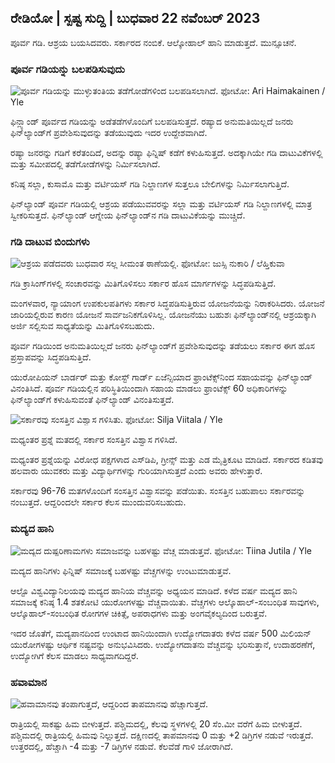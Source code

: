 ## ರೇಡಿಯೋ \| ಸ್ಪಷ್ಟ ಸುದ್ದಿ \| ಬುಧವಾರ 22 ನವೆಂಬರ್ 2023

ಪೂರ್ವ ಗಡಿ. ಆಶ್ರಯ ಬಯಸಿದವರು. ಸರ್ಕಾರದ ನಂಬಿಕೆ. ಆಲ್ಕೋಹಾಲ್ ಹಾನಿ ಮಾಡುತ್ತದೆ. ಮುನ್ಸೂಚನೆ.

### ಪೂರ್ವ ಗಡಿಯನ್ನು ಬಲಪಡಿಸುವುದು

![ಪೂರ್ವ ಗಡಿಯನ್ನು ಮುಳ್ಳುತಂತಿಯ ತಡೆಗೋಡೆಗಳಿಂದ ಬಲಪಡಿಸಲಾಗಿದೆ. ಫೋಟೋ: Ari Haimakainen / Yle](https://images.cdn.yle.fi/image/upload/c_crop,h_3078,w_5472,x_0,y_157/ar_1.77777777777777777,c_fill,g_faces/h_010,w675q_auto:eco/f_auto/fl_lossy/v1700489748/39-1203622655b691ed016a)

ಫಿನ್ಲ್ಯಾಂಡ್ ಪೂರ್ವದ ಗಡಿಯನ್ನು ಅಡೆತಡೆಗಳೊಂದಿಗೆ ಬಲಪಡಿಸುತ್ತದೆ. ರಷ್ಯಾದ ಅನುಮತಿಯಿಲ್ಲದೆ ಜನರು ಫಿನ್‌ಲ್ಯಾಂಡ್‌ಗೆ ಪ್ರವೇಶಿಸುವುದನ್ನು ತಡೆಯುವುದು ಇದರ ಉದ್ದೇಶವಾಗಿದೆ.

ರಷ್ಯಾ ಜನರನ್ನು ಗಡಿಗೆ ಕರೆತಂದಿದೆ, ಅದನ್ನು ರಷ್ಯಾ ಫಿನ್ನಿಷ್ ಕಡೆಗೆ ಕಳುಹಿಸುತ್ತದೆ. ಅದಕ್ಕಾಗಿಯೇ ಗಡಿ ದಾಟುವಿಕೆಗಳಲ್ಲಿ ಮತ್ತು ಸಮೀಪದಲ್ಲಿ ತಡೆಗೋಡೆಗಳನ್ನು ನಿರ್ಮಿಸಲಾಗಿದೆ.

ಕನಿಷ್ಠ ಸಲ್ಲಾ, ಕುಸಾಮೊ ಮತ್ತು ವರ್ಟಿಯಸ್ ಗಡಿ ನಿಲ್ದಾಣಗಳ ಸುತ್ತಲೂ ಬೇಲಿಗಳನ್ನು ನಿರ್ಮಿಸಲಾಗುತ್ತಿದೆ.

ಫಿನ್‌ಲ್ಯಾಂಡ್ ಪೂರ್ವ ಗಡಿಯಲ್ಲಿ ಆಶ್ರಯ ಪಡೆಯುವವರನ್ನು ಸಲ್ಲಾ ಮತ್ತು ವರ್ಟಿಯಸ್ ಗಡಿ ನಿಲ್ದಾಣಗಳಲ್ಲಿ ಮಾತ್ರ ಸ್ವೀಕರಿಸುತ್ತದೆ. ಫಿನ್‌ಲ್ಯಾಂಡ್ ಆಗ್ನೇಯ ಫಿನ್‌ಲ್ಯಾಂಡ್‌ನ ಗಡಿ ದಾಟುವಿಕೆಯನ್ನು ಮುಚ್ಚಿದೆ.

### ಗಡಿ ದಾಟುವ ಬಿಂದುಗಳು

![ಆಶ್ರಯ ಪಡೆದವರು ಬುಧವಾರ ಸಲ್ಲ ಸೀಮಂತ ಠಾಣೆಯಲ್ಲಿ. ಫೋಟೋ: ಜುಸ್ಸಿ ನುಕಾರಿ / ಲೆಹ್ತಿಕುವಾ](https://images.cdn.yle.fi/image/upload/c_crop,h_2879,w_5119,x_0,y_429/ar_1.77777777777777777,c_fill,h_120,g_10q_auto:eco/f_auto/fl_lossy/v1700655653/39-1204918655df1f3cef50)

ಗಡಿ ಕ್ರಾಸಿಂಗ್‌ಗಳಲ್ಲಿ ಸಂಚಾರವನ್ನು ಮಿತಿಗೊಳಿಸಲು ಸರ್ಕಾರ ಹೊಸ ಮಾರ್ಗಗಳನ್ನು ಸಿದ್ಧಪಡಿಸುತ್ತಿದೆ.

ಮಂಗಳವಾರ, ನ್ಯಾಯಾಂಗ ಉಪಕುಲಪತಿಗಳು ಸರ್ಕಾರ ಸಿದ್ಧಪಡಿಸುತ್ತಿರುವ ಯೋಜನೆಯನ್ನು ನಿರಾಕರಿಸಿದರು. ಯೋಜನೆ ಜಾರಿಯಲ್ಲಿರುವ ಕಾರಣ ಯೋಜನೆ ಸಾರ್ವಜನಿಕಗೊಳಿಸಿಲ್ಲ. ಯೋಜನೆಯು ಬಹುಶಃ ಫಿನ್‌ಲ್ಯಾಂಡ್‌ನಲ್ಲಿ ಆಶ್ರಯಕ್ಕಾಗಿ ಅರ್ಜಿ ಸಲ್ಲಿಸುವ ಸಾಧ್ಯತೆಯನ್ನು ಮಿತಿಗೊಳಿಸಬಹುದು.

ಪೂರ್ವ ಗಡಿಯಿಂದ ಅನುಮತಿಯಿಲ್ಲದೆ ಜನರು ಫಿನ್‌ಲ್ಯಾಂಡ್‌ಗೆ ಪ್ರವೇಶಿಸುವುದನ್ನು ತಡೆಯಲು ಸರ್ಕಾರ ಈಗ ಹೊಸ ಪ್ರಸ್ತಾಪವನ್ನು ಸಿದ್ಧಪಡಿಸುತ್ತಿದೆ.

ಯುರೋಪಿಯನ್ ಬಾರ್ಡರ್ ಮತ್ತು ಕೋಸ್ಟ್ ಗಾರ್ಡ್ ಏಜೆನ್ಸಿಯಾದ ಫ್ರಾಂಟೆಕ್ಸ್‌ನಿಂದ ಸಹಾಯವನ್ನು ಫಿನ್‌ಲ್ಯಾಂಡ್ ವಿನಂತಿಸಿದೆ. ಪೂರ್ವ ಗಡಿಯಲ್ಲಿನ ಪರಿಸ್ಥಿತಿಯಿಂದಾಗಿ ಸಹಾಯ ಮಾಡಲು ಫ್ರಾಂಟೆಕ್ಸ್ 60 ಅಧಿಕಾರಿಗಳನ್ನು ಫಿನ್‌ಲ್ಯಾಂಡ್‌ಗೆ ಕಳುಹಿಸುವಂತೆ ಫಿನ್‌ಲ್ಯಾಂಡ್ ವಿನಂತಿಸುತ್ತದೆ.

![ಸರ್ಕಾರವು ಸಂಸತ್ತಿನ ವಿಶ್ವಾಸ ಗಳಿಸಿತು. ಫೋಟೋ: Silja Viitala / Yle](https://images.cdn.yle.fi/image/upload/c_crop,h_2241,w_3983,x_0,y_325/ar_1.777777777777777777,c_fill,g6_faces/hp_2750q_auto:eco/f_auto/fl_lossy/v1696934704/39-118409465252a7d6dc9d)

ಮಧ್ಯಂತರ ಪ್ರಶ್ನೆ ಮತದಲ್ಲಿ ಸರ್ಕಾರ ಸಂಸತ್ತಿನ ವಿಶ್ವಾಸ ಗಳಿಸಿದೆ.

ಮಧ್ಯಂತರ ಪ್ರಶ್ನೆಯನ್ನು ವಿರೋಧ ಪಕ್ಷಗಳಾದ ಎಸ್‌ಡಿಪಿ, ಗ್ರೀನ್ಸ್ ಮತ್ತು ಎಡ ಮೈತ್ರಿಕೂಟ ಮಾಡಿದೆ. ಸರ್ಕಾರದ ಕಡಿತವು ಹಲವಾರು ಯುವಕರು ಮತ್ತು ವಿದ್ಯಾರ್ಥಿಗಳನ್ನು ಗುರಿಯಾಗಿಸುತ್ತದೆ ಎಂದು ಅವರು ಹೇಳುತ್ತಾರೆ.

ಸರ್ಕಾರವು 96-76 ಮತಗಳೊಂದಿಗೆ ಸಂಸತ್ತಿನ ವಿಶ್ವಾಸವನ್ನು ಪಡೆಯಿತು. ಸಂಸತ್ತಿನ ಬಹುಪಾಲು ಸರ್ಕಾರವನ್ನು ನಂಬುತ್ತದೆ. ಆದ್ದರಿಂದಲೇ ಸರ್ಕಾರ ಕೆಲಸ ಮುಂದುವರಿಸಬಹುದು.

### ಮದ್ಯದ ಹಾನಿ

![ಮದ್ಯದ ದುಷ್ಪರಿಣಾಮಗಳು ಸಮಾಜವನ್ನು ಬಹಳಷ್ಟು ವೆಚ್ಚ ಮಾಡುತ್ತವೆ. ಫೋಟೋ: Tiina Jutila / Yle](https://images.cdn.yle.fi/image/upload/c_crop,h_2944,w_5235,x_0,y_312/ar_1.77777777777777777,c_fill,g_670,wd_05q_auto:eco/f_auto/fl_lossy/v1700406169/39-1203003655a1febe291f)

ಮದ್ಯದ ಹಾನಿಗಳು ಫಿನ್ನಿಷ್ ಸಮಾಜಕ್ಕೆ ಬಹಳಷ್ಟು ವೆಚ್ಚಗಳನ್ನು ಉಂಟುಮಾಡುತ್ತವೆ.

ಆಲ್ಟೊ ವಿಶ್ವವಿದ್ಯಾನಿಲಯವು ಮದ್ಯದ ಹಾನಿಯ ವೆಚ್ಚವನ್ನು ಅಧ್ಯಯನ ಮಾಡಿದೆ. ಕಳೆದ ವರ್ಷ ಮದ್ಯದ ಹಾನಿ ಸಮಾಜಕ್ಕೆ ಕನಿಷ್ಠ 1.4 ಶತಕೋಟಿ ಯುರೋಗಳಷ್ಟು ವೆಚ್ಚವಾಯಿತು. ವೆಚ್ಚಗಳು ಆಲ್ಕೊಹಾಲ್-ಸಂಬಂಧಿತ ಸಾವುಗಳು, ಆಲ್ಕೊಹಾಲ್-ಸಂಬಂಧಿತ ರೋಗಗಳ ಚಿಕಿತ್ಸೆ, ಅಪರಾಧಗಳು ಮತ್ತು ಅಂಗವೈಕಲ್ಯದಿಂದ ಬರುತ್ತವೆ.

ಇದರ ಜೊತೆಗೆ, ಮದ್ಯಪಾನದಿಂದ ಉಂಟಾದ ಹಾನಿಯಿಂದಾಗಿ ಉದ್ಯೋಗದಾತರು ಕಳೆದ ವರ್ಷ 500 ಮಿಲಿಯನ್ ಯುರೋಗಳಷ್ಟು ಆರ್ಥಿಕ ನಷ್ಟವನ್ನು ಅನುಭವಿಸಿದರು. ಉದ್ಯೋಗದಾತನು ವೆಚ್ಚವನ್ನು ಭರಿಸುತ್ತಾನೆ, ಉದಾಹರಣೆಗೆ, ಉದ್ಯೋಗಿಗೆ ಕೆಲಸ ಮಾಡಲು ಸಾಧ್ಯವಾಗದಿದ್ದರೆ.

### ಹವಾಮಾನ

![ಹವಾಮಾನವು ತಂಪಾಗುತ್ತದೆ, ಆದ್ದರಿಂದ ತಾಪಮಾನವು ಹೆಚ್ಚಾಗುತ್ತದೆ.](https://images.cdn.yle.fi/image/upload/c_crop,h_1080,w_1919,x_0,y_0/ar_1.77777777777777777,c_fill,g_1_faces,w_6270,w/dpr_1.0/q_auto:eco/f_auto/fl_lossy/v1700671048/39-1205140655e2e229bced)

ರಾತ್ರಿಯಲ್ಲಿ ಸಾಕಷ್ಟು ಹಿಮ ಬೀಳುತ್ತದೆ. ಪಶ್ಚಿಮದಲ್ಲಿ, ಕೆಲವು ಸ್ಥಳಗಳಲ್ಲಿ 20 ಸೆಂ.ಮೀ ವರೆಗೆ ಹಿಮ ಬೀಳುತ್ತದೆ. ಪಶ್ಚಿಮದಲ್ಲಿ ರಾತ್ರಿಯಲ್ಲಿ ಹಿಮವು ನಿಲ್ಲುತ್ತದೆ. ದಕ್ಷಿಣದಲ್ಲಿ ತಾಪಮಾನವು 0 ಮತ್ತು +2 ಡಿಗ್ರಿಗಳ ನಡುವೆ ಇರುತ್ತದೆ. ಉತ್ತರದಲ್ಲಿ, ಹೆಚ್ಚಾಗಿ -4 ಮತ್ತು -7 ಡಿಗ್ರಿಗಳ ನಡುವೆ. ಕೆಲವೆಡೆ ಗಾಳಿ ಜೋರಾಗಿದೆ.